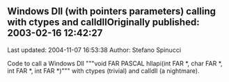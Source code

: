 ## Windows Dll (with pointers parameters) calling with ctypes and calldllOriginally published: 2003-02-16 12:42:27 
Last updated: 2004-11-07 16:53:38 
Author: Stefano Spinucci 
 
Code to call a Windows Dll """void FAR PASCAL hllapi(int FAR *, char FAR *, int FAR *, int FAR *)""" with ctypes (trivial) and calldll (a nightmare).